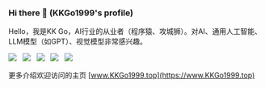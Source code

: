 ### Hi there 👋 (KKGo1999's profile)
Hello，我是KK Go，AI行业的从业者（程序猿、攻城狮）。对AI、通用人工智能、LLM模型（如GPT）、视觉模型非常感兴趣。

[![](https://shields.io/github/stars/kkgo1999/Stable-diffusion-person?style=social)](https://github.com/KKGo1999) &nbsp;
[![](https://shields.io/twitter/follow/kkgo1999?label=Follow)](https://twitter.com/kkgo1999) &nbsp;
[![](https://shields.io/youtube/channel/subscribers/UCx7EyuAEFfga6cTYABxlaCQ)](https://youtube.com/@KKGo1999) &nbsp;
[![](https://img.shields.io/badge/bilibili-哔哩哔哩-critical)](https://space.bilibili.com/406715814) &nbsp;
[![](https://img.shields.io/badge/WeChat-微信-brightgreen)](https://www.kkgo1999.top/img/kkgo1999.wechat.jpg)


更多介绍欢迎访问的主页 [www.KKGo1999.top](https://www.KKGo1999.top)

<!--
**KKGo1999/KKGo1999** is a ✨ _special_ ✨ repository because its `README.md` (this file) appears on your GitHub profile.

Here are some ideas to get you started:

- 🔭 I’m currently working on ...
- 🌱 I’m currently learning ...
- 👯 I’m looking to collaborate on ...
- 🤔 I’m looking for help with ...
- 💬 Ask me about ...
- 📫 How to reach me: ...
- 😄 Pronouns: ...
- ⚡ Fun fact: ...
-->
